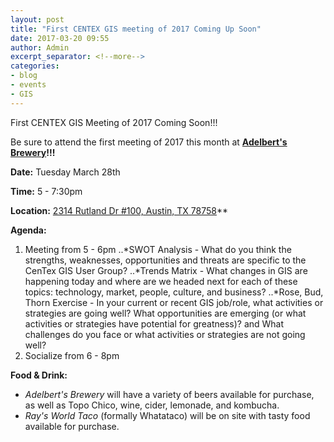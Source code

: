 ```yaml
---
layout: post
title: "First CENTEX GIS meeting of 2017 Coming Up Soon"
date: 2017-03-20 09:55
author: Admin
excerpt_separator: <!--more-->
categories:
- blog
- events
- GIS
---
```


First CENTEX GIS Meeting of 2017 Coming Soon!!!

Be sure to attend the first meeting of 2017 this month at **[Adelbert's Brewery](http://adelbertsbeer.com/)!!!**

**Date:** Tuesday March 28th

**Time:** 5 - 7:30pm

**Location:** [2314 Rutland Dr #100, Austin, TX 78758](https://www.google.com/maps/place/Adelbert's+Brewery/@30.3825245,-97.720531,18z/data=!3m1!4b1!4m5!3m4!1s0x0:0x174d20f18188c72a!8m2!3d30.382525!4d-97.71988?hl=en)**
<!--more-->
**Agenda:**
1. Meeting from 5 - 6pm
..*SWOT Analysis - What do you think the strengths, weaknesses, opportunities and threats are specific to the CenTex GIS User Group?
..*Trends Matrix - What changes in GIS are happening today and where are we headed next for each of these topics: technology, market, people, culture, and business?
..*Rose, Bud, Thorn Exercise - In your current or recent GIS job/role, what activities or strategies are going well? What opportunities are emerging (or what activities or strategies have potential for greatness)? and What challenges do you face or what activities or strategies are not going well?
2. Socialize from 6 - 8pm

**Food & Drink:**
+ *Adelbert's Brewery* will have a variety of beers available for purchase, as well as Topo Chico, wine, cider, lemonade, and kombucha.
+ *Ray's World Taco* (formally Whatataco) will be on site with tasty food available for purchase. 
